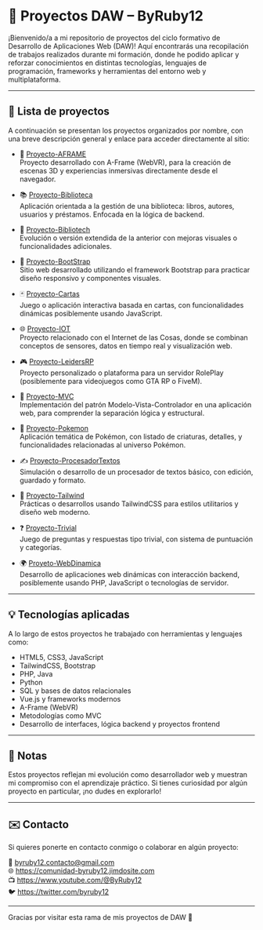 # 📁 Proyectos DAW – ByRuby12

¡Bienvenido/a a mi repositorio de proyectos del ciclo formativo de Desarrollo de Aplicaciones Web (DAW)! Aquí encontrarás una recopilación de trabajos realizados durante mi formación, donde he podido aplicar y reforzar conocimientos en distintas tecnologías, lenguajes de programación, frameworks y herramientas del entorno web y multiplataforma.

---

## 🚀 Lista de proyectos

A continuación se presentan los proyectos organizados por nombre, con una breve descripción general y enlace para acceder directamente al sitio:

- 🔷 [Proyecto-AFRAME](https://byruby12.github.io/DAW/Proyecto-AFRAME/index.html)  
  Proyecto desarrollado con A-Frame (WebVR), para la creación de escenas 3D y experiencias inmersivas directamente desde el navegador.

- 📚 [Proyecto-Biblioteca](https://byruby12.github.io/DAW/Proyecto-Biblioteca/index.html)  
  Aplicación orientada a la gestión de una biblioteca: libros, autores, usuarios y préstamos. Enfocada en la lógica de backend.

- 📖 [Proyecto-Bibliotech](https://byruby12.github.io/DAW/Proyecto-Bibliotech/index.php)  
  Evolución o versión extendida de la anterior con mejoras visuales o funcionalidades adicionales.

- 🎨 [Proyecto-BootStrap](https://byruby12.github.io/DAW/Proyecto-BootStrap/index.html)  
  Sitio web desarrollado utilizando el framework Bootstrap para practicar diseño responsivo y componentes visuales.

- 🃏 [Proyecto-Cartas](https://byruby12.github.io/DAW/Proyecto-Cartas/index.html)  
  Juego o aplicación interactiva basada en cartas, con funcionalidades dinámicas posiblemente usando JavaScript.

- 🌐 [Proyecto-IOT](https://byruby12.github.io/DAW/Proyecto-IOT/IOT-Vista/vista/index.html)  
  Proyecto relacionado con el Internet de las Cosas, donde se combinan conceptos de sensores, datos en tiempo real y visualización web.

- 🎮 [Proyecto-LeidersRP](https://byruby12.github.io/DAW/Proyecto-LeidersRP/index.html)  
  Proyecto personalizado o plataforma para un servidor RolePlay (posiblemente para videojuegos como GTA RP o FiveM).

- 🧱 [Proyecto-MVC](https://byruby12.github.io/DAW/Proyecto-MVC/View/listado.php)  
  Implementación del patrón Modelo-Vista-Controlador en una aplicación web, para comprender la separación lógica y estructural.

- 🐾 [Proyecto-Pokemon](https://byruby12.github.io/DAW/Proyecto-Pokemon/index.html)  
  Aplicación temática de Pokémon, con listado de criaturas, detalles, y funcionalidades relacionadas al universo Pokémon.

- ✍️ [Proyecto-ProcesadorTextos](https://byruby12.github.io/DAW/Proyecto-ProcesadorTextos/index.html)  
  Simulación o desarrollo de un procesador de textos básico, con edición, guardado y formato.

- 💨 [Proyecto-Tailwind](https://byruby12.github.io/DAW/Proyecto-Tailwind/index.html)  
  Prácticas o desarrollos usando TailwindCSS para estilos utilitarios y diseño web moderno.

- ❓ [Proyecto-Trivial](https://byruby12.github.io/DAW/Proyecto-Trivial/index.html)  
  Juego de preguntas y respuestas tipo trivial, con sistema de puntuación y categorías.

- 🌍 [Proyeto-WebDinamica](https://byruby12.github.io/DAW/Proyeto-WebDinamica/vista/index.php)  
  Desarrollo de aplicaciones web dinámicas con interacción backend, posiblemente usando PHP, JavaScript o tecnologías de servidor.

---

## 💡 Tecnologías aplicadas

A lo largo de estos proyectos he trabajado con herramientas y lenguajes como:

- HTML5, CSS3, JavaScript
- TailwindCSS, Bootstrap
- PHP, Java
- Python
- SQL y bases de datos relacionales
- Vue.js y frameworks modernos
- A-Frame (WebVR)
- Metodologías como MVC
- Desarrollo de interfaces, lógica backend y proyectos frontend

---

## 📌 Notas

Estos proyectos reflejan mi evolución como desarrollador web y muestran mi compromiso con el aprendizaje práctico. Si tienes curiosidad por algún proyecto en particular, ¡no dudes en explorarlo!

---

## ✉️ Contacto

Si quieres ponerte en contacto conmigo o colaborar en algún proyecto:

📧 byruby12.contacto@gmail.com  
🌐 https://comunidad-byruby12.jimdosite.com  
📺 https://www.youtube.com/@ByRuby12  
🐦 https://twitter.com/byruby12

---

Gracias por visitar esta rama de mis proyectos de DAW 🚀
